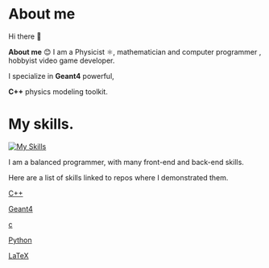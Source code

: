 # About me 

Hi there 👋

**About me** 😊
I am a Physicist ⚛️, mathematician and computer programmer , hobbyist video game developer.

I specialize in **Geant4** powerful, 

**C++** physics modeling toolkit. 

# My skills. 
[![My Skills](https://skillicons.dev/icons?i=cpp,py,js,cs,latex,html,c)](https://skillicons.dev)

I am a balanced programmer, with many front-end and back-end skills. 

Here are a list of skills linked to repos where I demonstrated them.

[C++](https:// )

[Geant4](https://)

[c](https://)

[Python](https://)

[LaTeX](https://)
